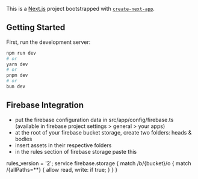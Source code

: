 This is a [Next.js](https://nextjs.org/) project bootstrapped with [`create-next-app`](https://github.com/vercel/next.js/tree/canary/packages/create-next-app).

## Getting Started

First, run the development server:

```bash
npm run dev
# or
yarn dev
# or
pnpm dev
# or
bun dev
```

## Firebase Integration

- put the firebase configuration data in src/app/config/firebase.ts (available in firebase project settings > general > your apps)
- at the root of your firebase bucket storage, create two folders: heads & bodies
- insert assets in their respective folders
- in the rules section of firebase storage paste this

rules_version = '2';
service firebase.storage {
  match /b/{bucket}/o {
    match /{allPaths=**} {
      allow read, write: if true;
    }
  }
}

